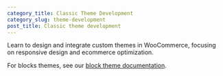 ```yaml
---
category_title: Classic Theme Development 
category_slug: theme-development
post_title: Classic theme development
---
```


Learn to design and integrate custom themes in WooCommerce, focusing on responsive design and ecommerce optimization.

For blocks themes, see our [block theme documentation](../block-theme-development/README.md).
